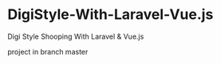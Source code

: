 # DigiStyle-With-Laravel-Vue.js
Digi Style Shooping With Laravel &amp; Vue.js

project in branch master
